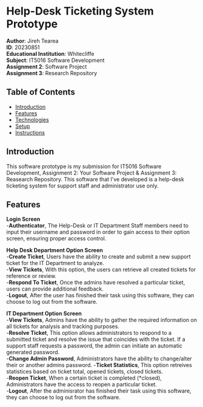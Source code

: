 # Help-Desk Ticketing System Prototype
**Author**: Jireh Tearea  
**ID**: 20230851  
**Educational Institution**: Whitecliffe  
**Subject**: IT5016 Software Development  
**Assignment 2**: Software Project  
**Assignment 3**: Research Repository  


## Table of Contents
* [Introduction](#introduction)
* [Features](#features)
* [Technologies](#technologies)
* [Setup](#setup)
* [Instructions](#instructions)

## Introduction
This software prototype is my submission for IT5016 Software Development, Assignment 2: Your Software Project & Assignment 3: Reasearch Repository. This software that I've developed is a help-desk ticketing system for support staff and administrator use only.

## Features
**Login Screen**  
-**Authenticator**, The Help-Desk or IT Department Staff members need to input their username and password in order to gain access to their option screen, ensuring proper access control.

**Help Desk Department Option Screen**  
-**Create Ticket**, Users have the ability to create and submit a new support ticket for the IT Department to analyze.  
-**View Tickets**, With this option, the users can retrieve all created tickets for reference or review.  
-**Respond To Ticket**, Once the admins have resolved a particular ticket, users can provide additional feedback.  
-**Logout**, After the user has finished their task using this software, they can choose to log out from the software.  

**IT Department Option Screen**  
-**View Tickets**, Admins have the ability to gather the required information on all tickets for analysis and tracking purposes.  
-**Resolve Ticket**, This option allows administrators to respond to a submitted ticket and resolve the issue that coincides with the ticket. If a support staff requests a password, the admin can initiate an automatic generated password.  
-**Change Admin Password**, Administrators have the ability to change/alter their or another admins password.
-**Ticket Statistics**, This option retreives statistices based on ticket total, opened tickets, closed tickets.  
-**Reopen Ticket**, When a certain ticket is completed (*closed), Administrators have the access to reopen a particular ticket.  
-**Logout**, After the adminisrator has finished their task using this software, they can choose to log out from the software. 
